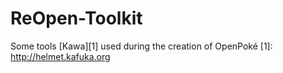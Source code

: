 # ReOpen-Toolkit 
Some tools [Kawa][1] used during the creation of OpenPoké
  [1]: http://helmet.kafuka.org
